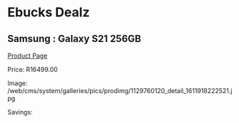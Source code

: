 
# Ebucks Dealz
## Samsung : Galaxy S21 256GB
[Product Page](https://www.ebucks.com/web/shop/productSelected.do?prodId=1129760120&catId=714947548)

Price: R16499.00

Image: /web/cms/system/galleries/pics/prodimg/1129760120_detail_1611918222521.jpg

Savings: 


	